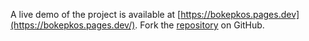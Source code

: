 A live demo of the project is available at [https://bokepkos.pages.dev](https://bokepkos.pages.dev/).
Fork the [repository](https://github.com/marileyonko/bokepewek) on GitHub.